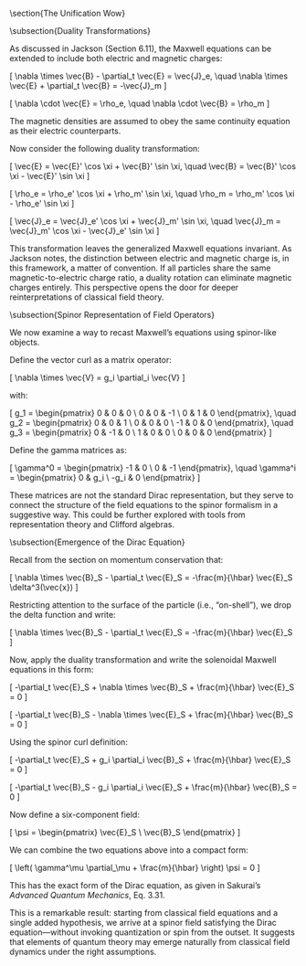 \section{The Unification Wow}

\subsection{Duality Transformations}

As discussed in Jackson (Section 6.11), the Maxwell equations can be extended to include both electric and magnetic charges:

\[
\nabla \times \vec{B} - \partial_t \vec{E} = \vec{J}_e, \quad
\nabla \times \vec{E} + \partial_t \vec{B} = -\vec{J}_m
\]

\[
\nabla \cdot \vec{E} = \rho_e, \quad
\nabla \cdot \vec{B} = \rho_m
\]

The magnetic densities are assumed to obey the same continuity equation as their electric counterparts.

Now consider the following duality transformation:

\[
\vec{E} = \vec{E}' \cos \xi + \vec{B}' \sin \xi, \quad
\vec{B} = \vec{B}' \cos \xi - \vec{E}' \sin \xi
\]

\[
\rho_e = \rho_e' \cos \xi + \rho_m' \sin \xi, \quad
\rho_m = \rho_m' \cos \xi - \rho_e' \sin \xi
\]

\[
\vec{J}_e = \vec{J}_e' \cos \xi + \vec{J}_m' \sin \xi, \quad
\vec{J}_m = \vec{J}_m' \cos \xi - \vec{J}_e' \sin \xi
\]

This transformation leaves the generalized Maxwell equations invariant. As Jackson notes, the distinction between electric and magnetic charge is, in this framework, a matter of convention. If all particles share the same magnetic-to-electric charge ratio, a duality rotation can eliminate magnetic charges entirely. This perspective opens the door for deeper reinterpretations of classical field theory.

\subsection{Spinor Representation of Field Operators}

We now examine a way to recast Maxwell’s equations using spinor-like objects.

Define the vector curl as a matrix operator:

\[
\nabla \times \vec{V} = g_i \partial_i \vec{V}
\]

with:

\[
g_1 = \begin{pmatrix}
0 & 0 & 0 \\
0 & 0 & -1 \\
0 & 1 & 0
\end{pmatrix}, \quad
g_2 = \begin{pmatrix}
0 & 0 & 1 \\
0 & 0 & 0 \\
-1 & 0 & 0
\end{pmatrix}, \quad
g_3 = \begin{pmatrix}
0 & -1 & 0 \\
1 & 0 & 0 \\
0 & 0 & 0
\end{pmatrix}
\]

Define the gamma matrices as:

\[
\gamma^0 = \begin{pmatrix}
-1 & 0 \\
0 & -1
\end{pmatrix}, \quad
\gamma^i = \begin{pmatrix}
0 & g_i \\
-g_i & 0
\end{pmatrix}
\]

These matrices are not the standard Dirac representation, but they serve to connect the structure of the field equations to the spinor formalism in a suggestive way. This could be further explored with tools from representation theory and Clifford algebras.

\subsection{Emergence of the Dirac Equation}

Recall from the section on momentum conservation that:

\[
\nabla \times \vec{B}_S - \partial_t \vec{E}_S = -\frac{m}{\hbar} \vec{E}_S \delta^3(\vec{x})
\]

Restricting attention to the surface of the particle (i.e., “on-shell”), we drop the delta function and write:

\[
\nabla \times \vec{B}_S - \partial_t \vec{E}_S = -\frac{m}{\hbar} \vec{E}_S
\]

Now, apply the duality transformation and write the solenoidal Maxwell equations in this form:

\[
-\partial_t \vec{E}_S + \nabla \times \vec{B}_S + \frac{m}{\hbar} \vec{E}_S = 0
\]

\[
-\partial_t \vec{B}_S - \nabla \times \vec{E}_S + \frac{m}{\hbar} \vec{B}_S = 0
\]

Using the spinor curl definition:

\[
-\partial_t \vec{E}_S + g_i \partial_i \vec{B}_S + \frac{m}{\hbar} \vec{E}_S = 0
\]

\[
-\partial_t \vec{B}_S - g_i \partial_i \vec{E}_S + \frac{m}{\hbar} \vec{B}_S = 0
\]

Now define a six-component field:

\[
\psi = \begin{pmatrix}
\vec{E}_S \\
\vec{B}_S
\end{pmatrix}
\]

We can combine the two equations above into a compact form:

\[
\left( \gamma^\mu \partial_\mu + \frac{m}{\hbar} \right) \psi = 0
\]

This has the exact form of the Dirac equation, as given in Sakurai’s _Advanced Quantum Mechanics_, Eq. 3.31.

This is a remarkable result: starting from classical field equations and a single added hypothesis, we arrive at a spinor field satisfying the Dirac equation—without invoking quantization or spin from the outset. It suggests that elements of quantum theory may emerge naturally from classical field dynamics under the right assumptions.
